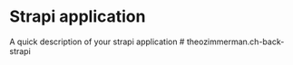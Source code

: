 # Strapi application

A quick description of your strapi application
#   t h e o z i m m e r m a n . c h - b a c k - s t r a p i  
 